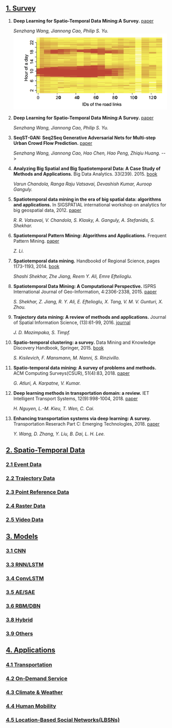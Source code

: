 ## [1. Survey](#content)
1. **Deep Learning for Spatio-Temporal Data Mining:A Survey.** [paper](https://github.com/Tz0506/STDM_NUAA/tree/main/paper/STDM.pdf)

    *Senzhang Wang, Jiannong Cao, Philip S. Yu.* 
![Image text](https://github.com/Tz0506/STDM_NUAA/blob/main/image/1.png)
1. **Deep Learning for Spatio-Temporal Data Mining:A Survey.** [paper](https://arxiv.org/pdf/1906.04928.pdf)

    *Senzhang Wang, Jiannong Cao, Philip S. Yu.* 


1. **SeqST-GAN: Seq2Seq Generative Adversarial Nets for Multi-step Urban Crowd Flow Prediction.** [paper](https://dl.acm.org/doi/pdf/10.1145/3378889)

    *Senzhang Wang, Jiannong Cao, Hao Chen, Hao Peng, Zhiqiu Huang.* -->
    
1. **Analyzing Big Spatial and Big Spatiotemporal Data: A Case Study of Methods and Applications.** Big Data Analytics. 33(239). 2015. [book](https://www.sciencedirect.com/science/article/pii/B9780444634924000101)

    *Varun Chandola, Ranga Raju Vatsavai, Devashish Kumar, Auroop Ganguly.* 

1. **Spatiotemporal data mining in the era of big spatial data: algorithms and applications.** In SIGSPATIAL international workshop on analytics for big geospatial data, 2012. [paper](https://dl.acm.org/doi/pdf/10.1145/2447481.2447482)

    *R. R. Vatsavai, V. Chandola, S. Klasky, A. Ganguly, A. Stefanidis, S. Shekhar.*

1. **Spatiotemporal Pattern Mining: Algorithms
and Applications.** Frequent Pattern Mining. [paper](https://faculty.ist.psu.edu/jessieli/Publications/bk14-zli-freq-pattern.pdf)

    *Z. Li.*

1. **Spatiotemporal data mining.** Handbookd of Regional Science, pages 1173-1193, 2014. [book](https://www.researchgate.net/publication/283435990_Spatiotemporal_Data_Mining_A_Computational_Perspective)

    *Shashi Shekhar, Zhe Jiang, Reem Y. Ali, Emre Eftelioglu.*

1. **Spatiotemporal Data Mining: A Computational Perspective.** ISPRS International Journal of Geo-Information, 4:2306-2338, 2015. [paper](https://www.mdpi.com/2220-9964/4/4/2306/htm)

    *S. Shekhar, Z. Jiang, R. Y. Ali, E. Eftelioglu, X. Tang, V. M. V. Gunturi, X. Zhou.*

1. **Trajectory data mining: A review of methods and applications.** Journal of Spatial Information Science, (13):61-99, 2016. [journal](https://www.researchgate.net/publication/311844493_Trajectory_data_mining_A_review_of_methods_and_applications)

    *J. D. Mazimpaka, S. Timpf.*

1. **Spatio-temporal clustering: a survey.** Data Mining and Knowledge Discovery Handbook, Springer, 2015. [book](https://www.semanticscholar.org/paper/Spatio-Temporal-Clustering-%3A-a-Survey-Clustering-%3A-Kisilevich-Mansmann/7ec5ecb29eef3ec64877f70ca9c7c59a444526ea?p2df)

    *S. Kisilevich, F. Mansmann, M. Nanni, S. Rinzivillo.*

1. **Spatio-temporal data mining: A survey of problems and methods.** ACM Computing Surveys(CSUR), 51(4):83, 2018. [paper](https://arxiv.org/pdf/1711.04710.pdf)

    *G. Atluri, A. Karpatne, V. Kumar.*
    
1. **Deep learning
methods in transportation domain: a review.** IET Intelligent Transport Systems, 12(9):998-1004, 2018. [paper](https://ieeexplore.ieee.org/stamp/stamp.jsp?tp=&arnumber=8490353)

    *H. Nguyen, L.-M. Kieu, T. Wen, C. Cai.*

1. **Enhancing transportation systems via deep learning: A survey.** Transportation Reserach Part C: Emerging Technologies, 2018. [paper](https://www.researchgate.net/publication/329835108_Enhancing_transportation_systems_via_deep_learning_A_survey)

    *Y. Wang, D. Zhang, Y. Liu, B. Dai, L. H. Lee.*
    
## [2. Spatio-Temporal Data](#content)   
### [2.1 Event Data](#content)
### [2.2 Trajectory Data](#content)
### [2.3 Point Reference Data](#content)
### [2.4 Raster Data](#content)
### [2.5 Video Data](#content)


## [3. Models](#content)
### [3.1 CNN](#content)
### [3.3 RNN/LSTM](#content)
### [3.4 ConvLSTM](#content)
### [3.5 AE/SAE](#content)
### [3.6 RBM/DBN](#content)
### [3.8 Hybrid](#content)
### [3.9 Others](#content)




## [4. Applications](#content)
### [4.1 Transportation](#content)
### [4.2 On-Demand Service](#content)
### [4.3 Climate & Weather](#content)
### [4.4 Human Mobility](#content)
### [4.5 Location-Based Social Networks(LBSNs)](#content)
